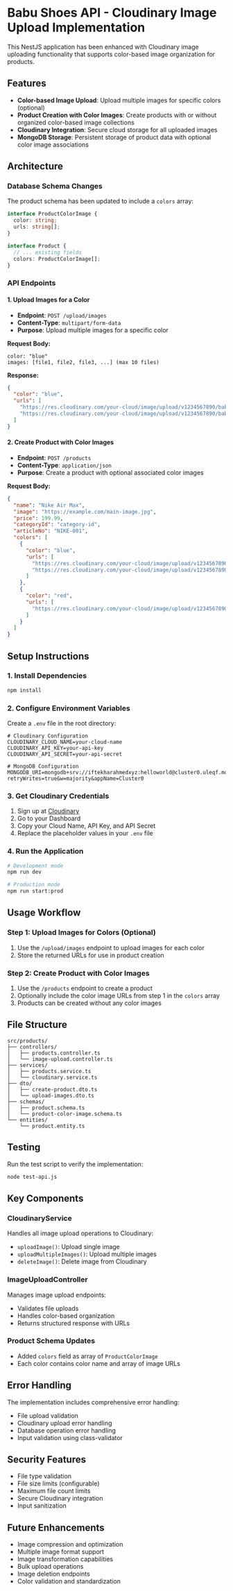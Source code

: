 # Babu Shoes API - Cloudinary Image Upload Implementation

This NestJS application has been enhanced with Cloudinary image uploading functionality that supports color-based image organization for products.

## Features

- **Color-based Image Upload**: Upload multiple images for specific colors (optional)
- **Product Creation with Color Images**: Create products with or without organized color-based image collections
- **Cloudinary Integration**: Secure cloud storage for all uploaded images
- **MongoDB Storage**: Persistent storage of product data with optional color image associations

## Architecture

### Database Schema Changes

The product schema has been updated to include a `colors` array:

```typescript
interface ProductColorImage {
  color: string;
  urls: string[];
}

interface Product {
  // ... existing fields
  colors: ProductColorImage[];
}
```

### API Endpoints

#### 1. Upload Images for a Color

- **Endpoint**: `POST /upload/images`
- **Content-Type**: `multipart/form-data`
- **Purpose**: Upload multiple images for a specific color

**Request Body:**

```
color: "blue"
images: [file1, file2, file3, ...] (max 10 files)
```

**Response:**

```json
{
  "color": "blue",
  "urls": [
    "https://res.cloudinary.com/your-cloud/image/upload/v1234567890/babu-shoes/image1.jpg",
    "https://res.cloudinary.com/your-cloud/image/upload/v1234567890/babu-shoes/image2.jpg"
  ]
}
```

#### 2. Create Product with Color Images

- **Endpoint**: `POST /products`
- **Content-Type**: `application/json`
- **Purpose**: Create a product with optional associated color images

**Request Body:**

```json
{
  "name": "Nike Air Max",
  "image": "https://example.com/main-image.jpg",
  "price": 199.99,
  "categoryId": "category-id",
  "articleNo": "NIKE-001",
  "colors": [
    {
      "color": "blue",
      "urls": [
        "https://res.cloudinary.com/your-cloud/image/upload/v1234567890/babu-shoes/blue-image1.jpg",
        "https://res.cloudinary.com/your-cloud/image/upload/v1234567890/babu-shoes/blue-image2.jpg"
      ]
    },
    {
      "color": "red",
      "urls": [
        "https://res.cloudinary.com/your-cloud/image/upload/v1234567890/babu-shoes/red-image1.jpg"
      ]
    }
  ]
}
```

## Setup Instructions

### 1. Install Dependencies

```bash
npm install
```

### 2. Configure Environment Variables

Create a `.env` file in the root directory:

```env
# Cloudinary Configuration
CLOUDINARY_CLOUD_NAME=your-cloud-name
CLOUDINARY_API_KEY=your-api-key
CLOUDINARY_API_SECRET=your-api-secret

# MongoDB Configuration
MONGODB_URI=mongodb+srv://iftekharahmedxyz:helloworld@cluster0.uleqf.mongodb.net/?retryWrites=true&w=majority&appName=Cluster0
```

### 3. Get Cloudinary Credentials

1. Sign up at [Cloudinary](https://cloudinary.com/)
2. Go to your Dashboard
3. Copy your Cloud Name, API Key, and API Secret
4. Replace the placeholder values in your `.env` file

### 4. Run the Application

```bash
# Development mode
npm run dev

# Production mode
npm run start:prod
```

## Usage Workflow

### Step 1: Upload Images for Colors (Optional)

1. Use the `/upload/images` endpoint to upload images for each color
2. Store the returned URLs for use in product creation

### Step 2: Create Product with Color Images

1. Use the `/products` endpoint to create a product
2. Optionally include the color image URLs from step 1 in the `colors` array
3. Products can be created without any color images

## File Structure

```
src/products/
├── controllers/
│   ├── products.controller.ts
│   └── image-upload.controller.ts
├── services/
│   ├── products.service.ts
│   └── cloudinary.service.ts
├── dto/
│   ├── create-product.dto.ts
│   └── upload-images.dto.ts
├── schemas/
│   ├── product.schema.ts
│   └── product-color-image.schema.ts
└── entities/
    └── product.entity.ts
```

## Testing

Run the test script to verify the implementation:

```bash
node test-api.js
```

## Key Components

### CloudinaryService

Handles all image upload operations to Cloudinary:

- `uploadImage()`: Upload single image
- `uploadMultipleImages()`: Upload multiple images
- `deleteImage()`: Delete image from Cloudinary

### ImageUploadController

Manages image upload endpoints:

- Validates file uploads
- Handles color-based organization
- Returns structured response with URLs

### Product Schema Updates

- Added `colors` field as array of `ProductColorImage`
- Each color contains color name and array of image URLs

## Error Handling

The implementation includes comprehensive error handling:

- File upload validation
- Cloudinary upload error handling
- Database operation error handling
- Input validation using class-validator

## Security Features

- File type validation
- File size limits (configurable)
- Maximum file count limits
- Secure Cloudinary integration
- Input sanitization

## Future Enhancements

- Image compression and optimization
- Multiple image format support
- Image transformation capabilities
- Bulk upload operations
- Image deletion endpoints
- Color validation and standardization
